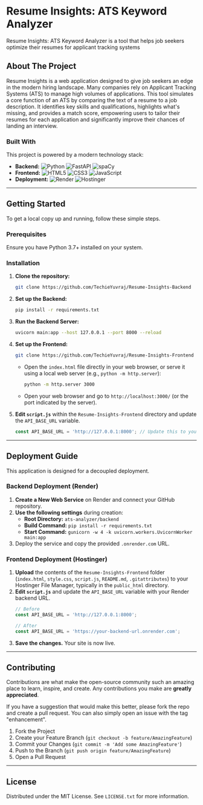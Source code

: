 # Resume Insights: ATS Keyword Analyzer
Resume Insights: ATS Keyword Analyzer is a tool that helps job seekers optimize their resumes for applicant tracking systems

## About The Project

Resume Insights is a web application designed to give job seekers an edge in the modern hiring landscape. Many companies rely on Applicant Tracking Systems (ATS) to manage high volumes of applications. This tool simulates a core function of an ATS by comparing the text of a resume to a job description. It identifies key skills and qualifications, highlights what's missing, and provides a match score, empowering users to tailor their resumes for each application and significantly improve their chances of landing an interview.

### Built With

This project is powered by a modern technology stack:

*   **Backend:**
    ![Python](https://img.shields.io/badge/Python-3776AB?style=for-the-badge&logo=python&logoColor=white)
    ![FastAPI](https://img.shields.io/badge/FastAPI-005571?style=for-the-badge&logo=fastapi&logoColor=white)
    ![spaCy](https://img.shields.io/badge/spaCy-09A3D5?style=for-the-badge&logo=spacy&logoColor=white)
*   **Frontend:**
    ![HTML5](https://img.shields.io/badge/HTML5-E34F26?style=for-the-badge&logo=html5&logoColor=white)
    ![CSS3](https://img.shields.io/badge/CSS3-1572B6?style=for-the-badge&logo=css3&logoColor=white)
    ![JavaScript](https://img.shields.io/badge/JavaScript-F7DF1E?style=for-the-badge&logo=javascript&logoColor=black)
*   **Deployment:**
    ![Render](https://img.shields.io/badge/Render-46E3B7?style=for-the-badge&logo=render&logoColor=white)
    ![Hostinger](https://img.shields.io/badge/Hostinger-673DE6?style=for-the-badge&logo=hostinger&logoColor=white)

---

## Getting Started

To get a local copy up and running, follow these simple steps.

### Prerequisites

Ensure you have Python 3.7+ installed on your system.

### Installation

1.  **Clone the repository:**
    ```sh
    git clone https://github.com/TechieYuvraj/Resume-Insights-Backend
    ```
2.  **Set up the Backend:**
    ```sh
    pip install -r requirements.txt
    ```
3.  **Run the Backend Server:**
    ```sh
    uvicorn main:app --host 127.0.0.1 --port 8000 --reload
    ```
4.  **Set up the Frontend:**
    ```sh
    git clone https://github.com/TechieYuvraj/Resume-Insights-Frontend
    ```
    *   Open the `index.html` file directly in your web browser, or serve it using a local web server (e.g., `python -m http.server`):
        ```sh
        python -m http.server 3000
        ```
    *   Open your web browser and go to `http://localhost:3000/` (or the port indicated by the server).

5. **Edit `script.js`** within the `Resume-Insights-Frontend` directory and update the `API_BASE_URL` variable. 
    ```javascript
    const API_BASE_URL = 'http://127.0.0.1:8000'; // Update this to your backend server URL
    ```

---

## Deployment Guide

This application is designed for a decoupled deployment.

### Backend Deployment (Render)

1.  **Create a New Web Service** on Render and connect your GitHub repository.
2.  **Use the following settings** during creation:
    *   **Root Directory:** `ats-analyzer/backend`
    *   **Build Command:** `pip install -r requirements.txt`
    *   **Start Command:** `gunicorn -w 4 -k uvicorn.workers.UvicornWorker main:app`
3.  Deploy the service and copy the provided `.onrender.com` URL.

### Frontend Deployment (Hostinger)

1.  **Upload** the contents of the `Resume-Insights-Frontend` folder (`index.html`, `style.css`, `script.js`, `README.md`, `.gitattributes`) to your Hostinger File Manager, typically in the `public_html` directory.
2.  **Edit `script.js`** and update the `API_BASE_URL` variable with your Render backend URL.
    ```javascript
    // Before
    const API_BASE_URL = 'http://127.0.0.1:8000';

    // After
    const API_BASE_URL = 'https://your-backend-url.onrender.com';
    ```
3.  **Save the changes.** Your site is now live.

---

## Contributing

Contributions are what make the open-source community such an amazing place to learn, inspire, and create. Any contributions you make are **greatly appreciated**.

If you have a suggestion that would make this better, please fork the repo and create a pull request. You can also simply open an issue with the tag "enhancement".

1.  Fork the Project
2.  Create your Feature Branch (`git checkout -b feature/AmazingFeature`)
3.  Commit your Changes (`git commit -m 'Add some AmazingFeature'`)
4.  Push to the Branch (`git push origin feature/AmazingFeature`)
5.  Open a Pull Request

---

## License

Distributed under the MIT License. See `LICENSE.txt` for more information.
